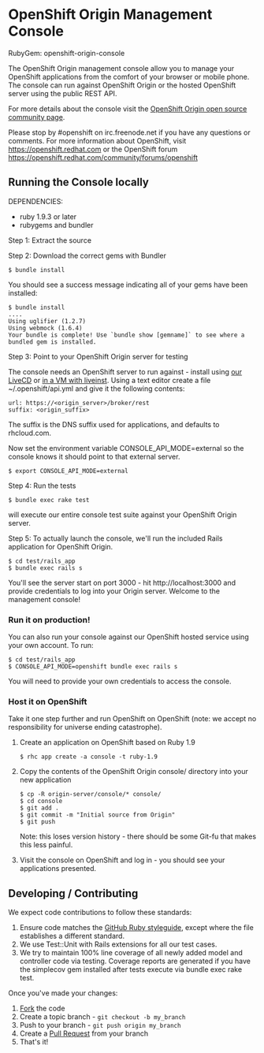 # OpenShift Origin Management Console

RubyGem: openshift-origin-console

The OpenShift Origin management console allow you to manage your OpenShift
applications from the comfort of your browser or mobile phone. The
console can run against OpenShift Origin or the hosted OpenShift server
using the public REST API.

For more details about the console visit the [OpenShift Origin open source
community page](https://openshift.redhat.com/community/open-source).

Please stop by #openshift on irc.freenode.net if you have any questions or
comments.  For more information about OpenShift, visit https://openshift.redhat.com
or the OpenShift forum
https://openshift.redhat.com/community/forums/openshift


## Running the Console locally

DEPENDENCIES: 

* ruby 1.9.3 or later
* rubygems and bundler

Step 1: Extract the source 

Step 2: Download the correct gems with Bundler

    $ bundle install

You should see a success message indicating all of your gems have been
installed:

    $ bundle install
    ....
    Using uglifier (1.2.7) 
    Using webmock (1.6.4) 
    Your bundle is complete! Use `bundle show [gemname]` to see where a bundled gem is installed.

Step 3: Point to your OpenShift Origin server for testing

The console needs an OpenShift server to run against - install using
[our
LiveCD](https://openshift.redhat.com/community/wiki/getting-started-with-openshift-origin-livecd)
or [in a VM with
liveinst](https://openshift.redhat.com/community/wiki/build-your-own-paas-from-the-openshift-origin-livecd-using-liveinst).
Using a text editor create a file ~/.openshift/api.yml and give it the
following contents:

    url: https://<origin_server>/broker/rest
    suffix: <origin_suffix>

The suffix is the DNS suffix used for applications, and defaults to rhcloud.com. 

Now set the environment variable CONSOLE_API_MODE=external so the
console knows it should point to that external server.

    $ export CONSOLE_API_MODE=external

Step 4: Run the tests

    $ bundle exec rake test

will execute our entire console test suite against your OpenShift Origin server.

Step 5: To actually launch the console, we'll run the included Rails application
for OpenShift Origin.

    $ cd test/rails_app
    $ bundle exec rails s

You'll see the server start on port 3000 - hit http://localhost:3000 and
provide credentials to log into your Origin server.  Welcome to the
management console!

### Run it on production!

You can also run your console against our OpenShift hosted service using
your own account.  To run:

    $ cd test/rails_app
    $ CONSOLE_API_MODE=openshift bundle exec rails s

You will need to provide your own credentials to access the console.

### Host it on OpenShift

Take it one step further and run OpenShift on OpenShift (note: we accept
no responsibility for universe ending catastrophe).

1.  Create an application on OpenShift based on Ruby 1.9

        $ rhc app create -a console -t ruby-1.9

2.  Copy the contents of the OpenShift Origin console/ directory into your new application

        $ cp -R origin-server/console/* console/
        $ cd console
        $ git add .
        $ git commit -m "Initial source from Origin"
        $ git push

    Note: this loses version history - there should be some Git-fu that
makes this less painful.

3.  Visit the console on OpenShift and log in - you should see your
    applications presented.

## Developing / Contributing

We expect code contributions to follow these standards:

1. Ensure code matches the [GitHub Ruby styleguide](https://github.com/styleguide/ruby), except where the file establishes a different standard.
2. We use Test::Unit with Rails extensions for all our test cases.
3. We try to maintain 100% line coverage of all newly added model and
   controller code via testing.  Coverage reports are generated if
   you have the simplecov gem installed after tests execute via 
   bundle exec rake test.

Once you've made your changes:

1. [Fork](http://help.github.com/forking/) the code
2. Create a topic branch - `git checkout -b my_branch`
3. Push to your branch - `git push origin my_branch`
4. Create a [Pull Request](http://help.github.com/pull-requests/) from your branch
5. That's it!

